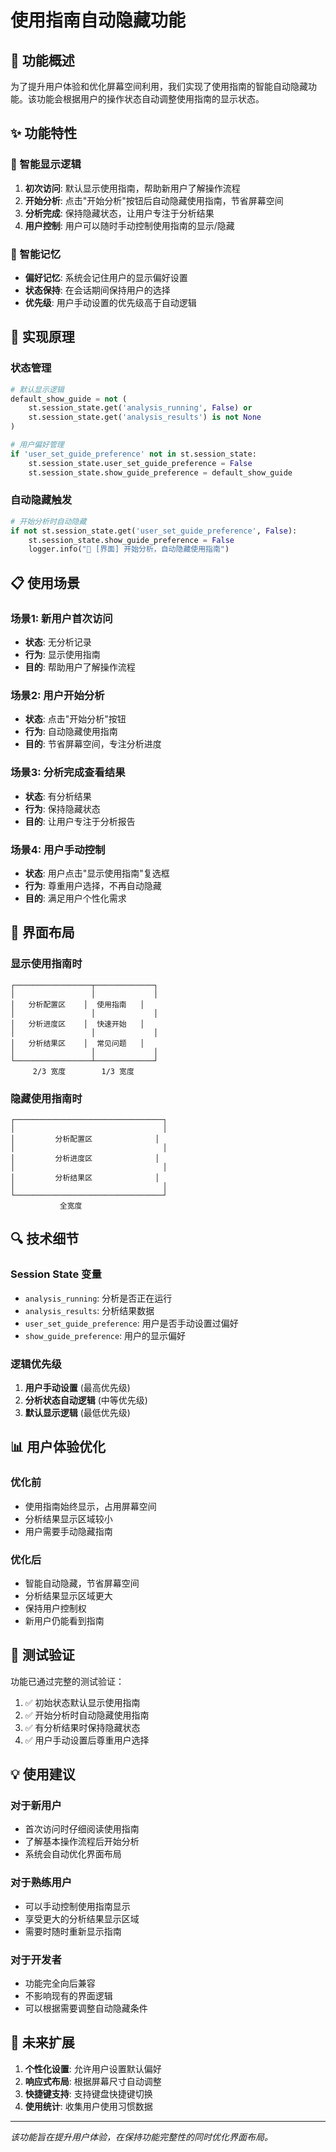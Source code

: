 # 使用指南自动隐藏功能

## 📖 功能概述

为了提升用户体验和优化屏幕空间利用，我们实现了使用指南的智能自动隐藏功能。该功能会根据用户的操作状态自动调整使用指南的显示状态。

## ✨ 功能特性

### 🎯 智能显示逻辑

1. **初次访问**: 默认显示使用指南，帮助新用户了解操作流程
2. **开始分析**: 点击"开始分析"按钮后自动隐藏使用指南，节省屏幕空间
3. **分析完成**: 保持隐藏状态，让用户专注于分析结果
4. **用户控制**: 用户可以随时手动控制使用指南的显示/隐藏

### 🧠 智能记忆

- **偏好记忆**: 系统会记住用户的显示偏好设置
- **状态保持**: 在会话期间保持用户的选择
- **优先级**: 用户手动设置的优先级高于自动逻辑

## 🔧 实现原理

### 状态管理

```python
# 默认显示逻辑
default_show_guide = not (
    st.session_state.get('analysis_running', False) or 
    st.session_state.get('analysis_results') is not None
)

# 用户偏好管理
if 'user_set_guide_preference' not in st.session_state:
    st.session_state.user_set_guide_preference = False
    st.session_state.show_guide_preference = default_show_guide
```

### 自动隐藏触发

```python
# 开始分析时自动隐藏
if not st.session_state.get('user_set_guide_preference', False):
    st.session_state.show_guide_preference = False
    logger.info("📖 [界面] 开始分析，自动隐藏使用指南")
```

## 📋 使用场景

### 场景1: 新用户首次访问
- **状态**: 无分析记录
- **行为**: 显示使用指南
- **目的**: 帮助用户了解操作流程

### 场景2: 用户开始分析
- **状态**: 点击"开始分析"按钮
- **行为**: 自动隐藏使用指南
- **目的**: 节省屏幕空间，专注分析进度

### 场景3: 分析完成查看结果
- **状态**: 有分析结果
- **行为**: 保持隐藏状态
- **目的**: 让用户专注于分析报告

### 场景4: 用户手动控制
- **状态**: 用户点击"显示使用指南"复选框
- **行为**: 尊重用户选择，不再自动隐藏
- **目的**: 满足用户个性化需求

## 🎨 界面布局

### 显示使用指南时
```
┌─────────────────┬─────────────┐
│                 │             │
│   分析配置区    │  使用指南   │
│                 │             │
│   分析进度区    │  快速开始   │
│                 │             │
│   分析结果区    │  常见问题   │
│                 │             │
└─────────────────┴─────────────┘
     2/3 宽度        1/3 宽度
```

### 隐藏使用指南时
```
┌─────────────────────────────────┐
│                                 │
│         分析配置区              │
│                                 │
│         分析进度区              │
│                                 │
│         分析结果区              │
│                                 │
└─────────────────────────────────┘
           全宽度
```

## 🔍 技术细节

### Session State 变量

- `analysis_running`: 分析是否正在运行
- `analysis_results`: 分析结果数据
- `user_set_guide_preference`: 用户是否手动设置过偏好
- `show_guide_preference`: 用户的显示偏好

### 逻辑优先级

1. **用户手动设置** (最高优先级)
2. **分析状态自动逻辑** (中等优先级)
3. **默认显示逻辑** (最低优先级)

## 📊 用户体验优化

### 优化前
- 使用指南始终显示，占用屏幕空间
- 分析结果显示区域较小
- 用户需要手动隐藏指南

### 优化后
- 智能自动隐藏，节省屏幕空间
- 分析结果显示区域更大
- 保持用户控制权
- 新用户仍能看到指南

## 🧪 测试验证

功能已通过完整的测试验证：

1. ✅ 初始状态默认显示使用指南
2. ✅ 开始分析时自动隐藏使用指南
3. ✅ 有分析结果时保持隐藏状态
4. ✅ 用户手动设置后尊重用户选择

## 💡 使用建议

### 对于新用户
- 首次访问时仔细阅读使用指南
- 了解基本操作流程后开始分析
- 系统会自动优化界面布局

### 对于熟练用户
- 可以手动控制使用指南显示
- 享受更大的分析结果显示区域
- 需要时随时重新显示指南

### 对于开发者
- 功能完全向后兼容
- 不影响现有的界面逻辑
- 可以根据需要调整自动隐藏条件

## 🔮 未来扩展

1. **个性化设置**: 允许用户设置默认偏好
2. **响应式布局**: 根据屏幕尺寸自动调整
3. **快捷键支持**: 支持键盘快捷键切换
4. **使用统计**: 收集用户使用习惯数据

---

*该功能旨在提升用户体验，在保持功能完整性的同时优化界面布局。*